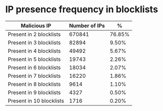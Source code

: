 # IP presence frequency in blocklists
| Malicious IP | Number of IPs | % |
|----|----|----|
| Present in 2 blocklists | 670841 | 76.85% |
| Present in 3 blocklists | 82894 | 9.50% |
| Present in 4 blocklists | 49492 | 5.67% |
| Present in 5 blocklists | 19743 | 2.26% |
| Present in 6 blocklists | 18034 | 2.07% |
| Present in 7 blocklists | 16220 | 1.86% |
| Present in 8 blocklists | 9614 | 1.10% |
| Present in 9 blocklists | 4327 | 0.50% |
| Present in 10 blocklists | 1716 | 0.20% |
